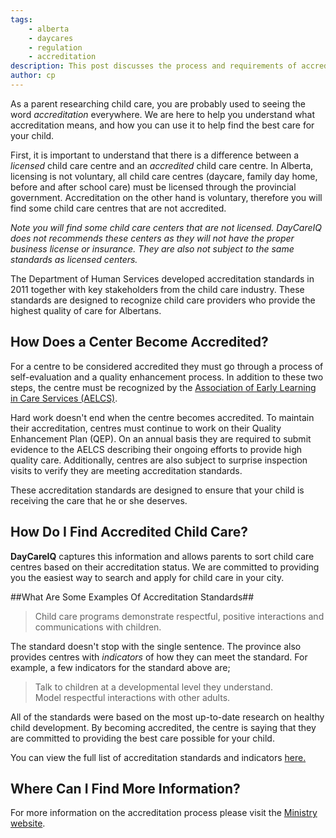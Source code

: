 ```yaml
---
tags:
    - alberta
    - daycares
    - regulation
    - accreditation
description: This post discusses the process and requirements of accreditation for daycares in Alberta.
author: cp
---
```

As a parent researching child care, you are probably used to seeing the word *accreditation* everywhere. We are here to help you understand what accreditation means, and how you can use it to help find the best care for your child.

First, it is important to understand that there is a difference between a *licensed* child care centre and an *accredited* child care centre. In Alberta, licensing is not voluntary, all child care centres (daycare, family day home, before and after school care) must be licensed through the provincial government. Accreditation on the other hand is voluntary, therefore you will find some child care centres that are not accredited.

*Note you will find some child care centers that are not licensed. DayCareIQ does not recommends these centers as they will not have the proper business license or insurance.  They are also not subject to the same standards as licensed centers.*

The Department of Human Services developed accreditation standards in 2011 together with key stakeholders from the child care industry. These standards are designed to recognize child care providers who provide the highest quality of care for Albertans.

## How Does a Center Become Accredited? ##

For a centre to be considered accredited they must go through a process of self-evaluation and a quality enhancement process. In addition to these two steps, the centre must be recognized by the [Association of Early Learning in Care Services (AELCS)](http://www.aelcs.ca/Pages/default.aspx).

Hard work doesn't end when the centre becomes accredited. To maintain their accreditation, centres must continue to work on their Quality Enhancement Plan (QEP). On an annual basis they are required to submit evidence to the AELCS describing their ongoing efforts to provide high quality care. Additionally, centres are also subject to surprise inspection visits to verify they are meeting accreditation standards.

These accreditation standards are designed to ensure that your child is receiving the care that he or she deserves.

## How Do I Find Accredited Child Care? ##

**DayCareIQ** captures this information and allows parents to sort child care centres based on their accreditation status. We are committed to providing you the easiest way to search and apply for child care in your city.

##What Are Some Examples Of Accreditation Standards##

>Child care programs demonstrate respectful, positive interactions and communications with children.

The standard doesn't stop with the single sentence. The province also provides centres with *indicators* of how they can meet the standard. For example, a few indicators for the standard above are;

>Talk to children at a developmental level they understand.  
>Model respectful interactions with other adults.  

All of the standards were based on the most up-to-date research on healthy child development. By becoming accredited, the centre is saying that they are committed to providing the best care possible for your child.

You can view the full list of accreditation standards and indicators [here.](http://humanservices.alberta.ca/documents/accreditation-standards.pdf)

## Where Can I Find More Information? ##

For more information on the accreditation process please visit the [Ministry website](http://humanservices.alberta.ca/family-community/child-care-accreditation.html). 


